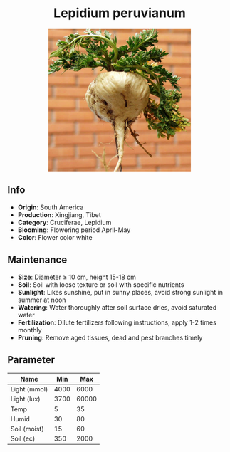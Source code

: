 <h1 align='center'>Lepidium peruvianum</h1>
<p align="center">
    <img 
        align='center'
        width='320'
        src="../images/lepidium peruvianum.png" 
        alt='Lepidium peruvianum' />
</p>

## Info

 - **Origin**: South America
 - **Production**: Xingjiang, Tibet
 - **Category**: Cruciferae, Lepidium
 - **Blooming**: Flowering period April-May
 - **Color**: Flower color white

## Maintenance

 - **Size**: Diameter ≥ 10 cm, height 15-18 cm
 - **Soil**: Soil with loose texture or soil with specific nutrients
 - **Sunlight**: Likes sunshine, put in sunny places, avoid strong sunlight in summer at noon
 - **Watering**: Water thoroughly after soil surface dries, avoid saturated water
 - **Fertilization**: Dilute fertilizers following instructions, apply 1-2 times monthly
 - **Pruning**: Remove aged tissues, dead and pest branches timely

## Parameter

| Name         | Min  | Max   |
|--------------|------|-------|
| Light (mmol) | 4000 | 6000  |
| Light (lux)  | 3700 | 60000 |
| Temp         | 5    | 35    |
| Humid        | 30   | 80    |
| Soil (moist) | 15   | 60    |
| Soil (ec)    | 350  | 2000  |